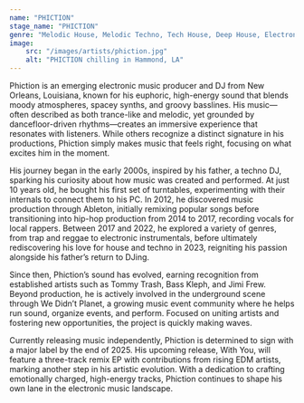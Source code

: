 ```yaml
---
name: "PHICTION"
stage_name: "PHICTION"
genre: "Melodic House, Melodic Techno, Tech House, Deep House, Electronic, and Mainstage"
image: 
    src: "/images/artists/phiction.jpg"
    alt: "PHICTION chilling in Hammond, LA"
---
```


Phiction is an emerging electronic music producer and DJ from New Orleans, Louisiana, known for his euphoric, high-energy sound that blends moody atmospheres, spacey synths, and groovy basslines. His music—often described as both trance-like and melodic, yet grounded by dancefloor-driven rhythms—creates an immersive experience that resonates with listeners. While others recognize a distinct signature in his productions, Phiction simply makes music that feels right, focusing on what excites him in the moment.

His journey began in the early 2000s, inspired by his father, a techno DJ, sparking his curiosity about how music was created and performed. At just 10 years old, he bought his first set of turntables, experimenting with their internals to connect them to his PC. In 2012, he discovered music production through Ableton, initially remixing popular songs before transitioning into hip-hop production from 2014 to 2017, recording vocals for local rappers. Between 2017 and 2022, he explored a variety of genres, from trap and reggae to electronic instrumentals, before ultimately rediscovering his love for house and techno in 2023, reigniting his passion alongside his father’s return to DJing.

Since then, Phiction’s sound has evolved, earning recognition from established artists such as Tommy Trash, Bass Kleph, and Jimi Frew. Beyond production, he is actively involved in the underground scene through We Didn’t Planet, a growing music event community where he helps run sound, organize events, and perform. Focused on uniting artists and fostering new opportunities, the project is quickly making waves.

Currently releasing music independently, Phiction is determined to sign with a major label by the end of 2025. His upcoming release, With You, will feature a three-track remix EP with contributions from rising EDM artists, marking another step in his artistic evolution. With a dedication to crafting emotionally charged, high-energy tracks, Phiction continues to shape his own lane in the electronic music landscape.